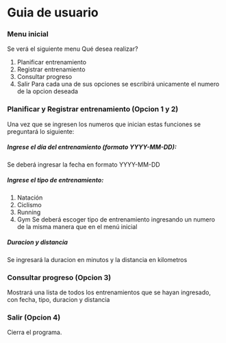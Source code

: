 # Guia de usuario
### Menu inicial
Se verá el siguiente menu
Qué desea realizar?
1) Planificar entrenamiento
2) Registrar entrenamiento
3) Consultar progreso
4) Salir
Para cada una de sus opciones se escribirá unicamente el numero de la opcion deseada 

### Planificar y Registrar entrenamiento (Opcion 1 y 2)
Una vez que se ingresen los numeros que inician estas funciones se preguntará lo siguiente:
##### Ingrese el día del entrenamiento (formato YYYY-MM-DD):
Se deberá ingresar la fecha en formato YYYY-MM-DD
##### Ingrese el tipo de entrenamiento:
1) Natación
2) Ciclismo
3) Running
4) Gym
Se deberá escoger tipo de entrenamiento ingresando un numero de la misma manera que en el menú inicial
##### Duracion y distancia
Se ingresará la duracion en minutos y la distancia en kilometros

### Consultar progreso (Opcion 3)
Mostrará una lista de todos los entrenamientos que se hayan ingresado, con fecha, tipo, duracion y distancia

### Salir (Opcion 4)
Cierra el programa.